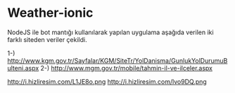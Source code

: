 # Weather-ionic

NodeJS ile bot mantığı kullanılarak yapılan uygulama aşağıda verilen iki farklı siteden veriler çekildi.

1-) http://www.kgm.gov.tr/Sayfalar/KGM/SiteTr/YolDanisma/GunlukYolDurumuBulteni.aspx
2-) http://www.mgm.gov.tr/mobile/tahmin-il-ve-ilceler.aspx


http://i.hizliresim.com/L1JE8o.png
http://i.hizliresim.com/lvo9DQ.png
